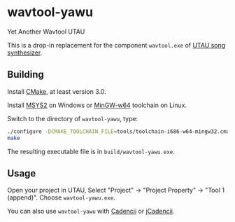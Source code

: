 wavtool-yawu
============

Yet Another Wavtool UTAU

This is a drop-in replacement for the component `wavtool.exe` of [UTAU song synthesizer](http://utau2008.web.fc2.com/).

## Building

Install [CMake](http://www.cmake.org/), at least version 3.0.

Install [MSYS2](https://msys2.github.io) on Windows or [MinGW-w64](http://mingw-w64.org/) toolchain on Linux.

Switch to the directory of `wavtool-yawu`, type:

```bash
./configure -DCMAKE_TOOLCHAIN_FILE=tools/toolchain-i686-w64-mingw32.cmake -DCMAKE_EXE_LINKER_FLAGS=-static
make
```

The resulting executable file is in `build/wavtool-yawu.exe`.

## Usage

Open your project in UTAU, Select "Project" -> "Project Property" -> "Tool 1 (append)". Choose `wavtool-yawu.exe`.

You can also use `wavtool-yawu` with [Cadencii](http://osdn.jp/projects/cadencii/) or [jCadencii](https://packages.debian.org/sid/main/jcadencii).

